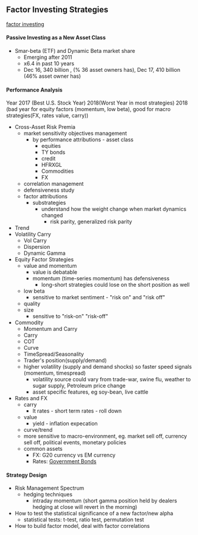 ## Factor Investing Strategies

[factor investing](https://en.wikipedia.org/wiki/Factor_investing)

#### Passive Investing as a New Asset Class

* Smar-beta \(ETF\) and Dynamic Beta market share
  * Emerging after 2011
  * x6.4 in past 10 years
  * Dec 16, 340 billion , \(% 36 asset owners has\), Dec 17, 410 billion \(46% asset owner has\)

#### Performance Analysis

Year 2017 \(Best U.S. Stock Year\) 2018\(Worst Year in most strategies\) 2018 \(bad year for equity factors \(momentum, low beta\), good for macro strategies\(FX, rates value, carry\)\)

* Cross-Asset Risk Premia
  * market sensitivity objectives management
    * by performance attributions - asset class
      * equities
      * TY bonds
      * credit
      * HFRXGL
      * Commodities
      * FX
  * correlation management
  * defensiveness study
  * factor attributions
    * substrategies
      * understand how the weight change when market dynamics changed 
        * risk parity, generalized risk parity 
* Trend 
* Volatility Carry
  * Vol Carry
  * Dispersion
  * Dynamic Gamma
* Equity Factor Strategies
  * value and momentum
    * value is debatable
    * momentum \(time-series momentum\) has defensiveness
      * long-short strategies could lose on the short position as well
  * low beta
    * sensitive to market sentiment - "risk on" and "risk off"
  * quality
  * size
    * sensitive to "risk-on" "risk-off"
* Commodity 
  * Momentum and Carry
  * Carry
  * COT
  * Curve
  * TimeSpread/Seasonality
  * Trader's position\(supply/demand\)
  * higher volatility \(supply and demand shocks\) so faster speed signals \(momentum, timespread\)
    * volatility source could vary from trade-war, swine flu, weather to sugar supply, Petroleum price change
    * asset specific features, eg soy-bean, live cattle
* Rates and FX
  * carry
    * lt rates - short term rates - roll down
  * value
    * yield - inflation expecation
  * curve/trend
  * more sensitive to macro-environment, eg. market sell off, currency sell off, political events, monetary policies
  * common assets
    * FX: G20 currency vs EM currency
    * Rates: [Government Bonds](https://en.wikipedia.org/wiki/List_of_government_bonds)

#### Strategy Design

* Risk Management Spectrum
  * hedging techniques
    * intraday momentum \(short gamma position held by dealers hedging at close will revert in the morning\)
* How to test the statistical significance of a new factor/new alpha
  * statistical tests: t-test, ratio test, permutation test
* How to build factor model, deal with factor correlations



